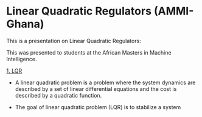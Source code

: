 # Linear Quadratic  Regulators (AMMI-Ghana)

This is a presentation on Linear Quadratic  Regulators:

This was presented to students at the African Masters in Machine Intelligence.


[1. LQR](#1)

* A linear quadratic problem is a problem where the system dynamics
are described by a set of linear differential equations and the cost is
described by a quadratic function.


* The goal of linear quadratic problem (LQR) is to stabilize a system
